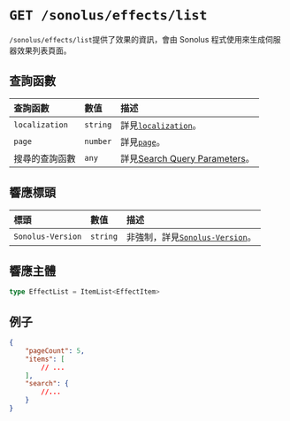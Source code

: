 # `GET /sonolus/effects/list`

`/sonolus/effects/list`提供了效果的資訊，會由 Sonolus 程式使用來生成伺服器效果列表頁面。

## 查詢函數

| 查詢函數       | 數值     | 描述                                                                         |
| :------------- | :------- | :--------------------------------------------------------------------------- |
| `localization` | `string` | 詳見[`localization`](../query-parameters/localization)。                     |
| `page`         | `number` | 詳見[`page`](../query-parameters/page)。                                     |
| 搜尋的查詢函數 | `any`    | 詳見[Search Query Parameters](../query-parameters/search-query-parameters)。 |

## 響應標頭

| 標頭              | 數值     | 描述                                                          |
| :---------------- | :------- | :------------------------------------------------------------ |
| `Sonolus-Version` | `string` | 非強制，詳見[`Sonolus-Version`](../headers/sonolus-version)。 |

## 響應主體

```ts
type EffectList = ItemList<EffectItem>
```

## 例子

```json
{
    "pageCount": 5,
    "items": [
        // ...
    ],
    "search": {
        //...
    }
}
```
